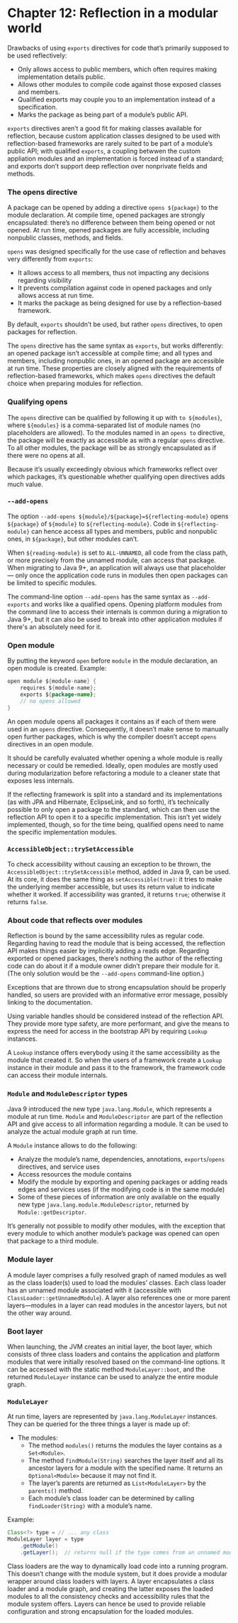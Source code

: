 # Chapter 12: Reflection in a modular world

Drawbacks of using `exports` directives for code that’s primarily supposed to be used reflectively:

  - Only allows access to public members, which often requires making implementation details public.
  - Allows other modules to compile code against those exposed classes and members.
  - Qualified exports may couple you to an implementation instead of a specification.
  - Marks the package as being part of a module’s public API.

`exports` directives aren’t a good fit for making classes available for reflection, because custom application classes designed to be used with reflection-based frameworks are rarely suited to be part of a module’s public API; with qualified `exports`, a coupling betwwen the custom appliation modules and an implementation is forced instead of a standard; and exports don’t support deep reflection over nonprivate fields and methods.

### The opens directive

A package can be opened by adding a directive `opens ${package}` to the module declaration. At compile time, opened packages are strongly encapsulated: there’s no difference between them being opened or not opened. At run time, opened packages are fully accessible, including nonpublic classes, methods, and fields.

`opens` was designed specifically for the use case of reflection and behaves very differently from `exports`:

  - It allows access to all members, thus not impacting any decisions regarding visibility
  - It prevents compilation against code in opened packages and only allows access at run time.
  - It marks the package as being designed for use by a reflection-based framework.

By default, `exports` shouldn’t be used, but rather `opens` directives, to open packages for reflection.

The `opens` directive has the same syntax as `exports`, but works differently: an opened package isn’t accessible at compile time; and all types and members, including nonpublic ones, in an opened package are accessible at run time. These properties are closely aligned with the requirements of reflection-based frameworks, which makes `opens` directives the default choice when preparing modules for reflection.

### Qualifying opens

The `opens` directive can be qualified by following it up with `to ${modules}`, where `${modules}` is a comma-separated list of module names (no placeholders are allowed). To the modules named in an `opens to` directive, the package will be exactly as accessible as with a regular `opens` directive. To all other modules, the package will be as strongly encapsulated as if there were no opens at all.

Because it’s usually exceedingly obvious which frameworks reflect over which packages, it’s questionable whether qualifying open directives adds much value.

### `--add-opens`

The option `--add-opens ${module}/${package}=${reflecting-module}` opens `${package}` of `${module}` to `${reflecting-module}`. Code in `${reflecting-module}` can hence access all types and members, public and nonpublic ones, in `${package}`, but other modules can’t.

When `${reading-module}` is set to `ALL-UNNAMED`, all code from the class path, or more precisely from the unnamed module, can access that package. When migrating to Java 9+, an application will always use that placeholder — only once the application code runs in modules then open packages can be limited to specific modules.

The command-line option `--add-opens` has the same syntax as `--add-exports` and works like a qualified opens. Opening platform modules from the command line to access their internals is common during a migration to Java 9+, but it can also be used to break into other application modules if there's an absolutely need for it.

### Open module

By putting the keyword `open` before `module` in the module declaration, an open module is created. Example:

```java
open module ${module-name} {
    requires ${module-name};
    exports ${package-name};
    // no opens allowed
}
```

An open module opens all packages it contains as if each of them were used in an `opens` directive. Consequently, it doesn’t make sense to manually open further packages, which is why the compiler doesn’t accept `opens` directives in an open module.

It should be carefully evaluated whether opening a whole module is really necessary or could be remedied. Ideally, open modules are mostly used during modularization before refactoring a module to a cleaner state that exposes less internals.

If the reflecting framework is split into a standard and its implementations (as with JPA and Hibernate, EclipseLink, and so forth), it’s technically possible to only open a package to the standard, which can then use the reflection API to open it to a specific implementation. This isn’t yet widely implemented, though, so for the time being, qualified opens need to name the specific implementation modules.

### `AccessibleObject::trySetAccessible`

To check accessibility without causing an exception to be thrown, the `AccessibleObject::trySetAccessible` method, added in Java 9, can be used. At its core, it does the same thing as `setAccessible(true)`: it tries to make the underlying member accessible, but uses its return value to indicate whether it worked. If accessibility was granted, it returns `true`; otherwise it returns `false`.

### About code that reflects over modules

Reflection is bound by the same accessibility rules as regular code. Regarding having to read the module that is being accessed, the reflection API makes things easier by implicitly adding a reads edge. Regarding exported or opened packages, there’s nothing the author of the reflecting code can do about it if a module owner didn’t prepare their module for it. (The only solution would be the `--add-opens` command-line option.)

Exceptions that are thrown due to strong encapsulation should be properly handled, so users are provided with an informative error message, possibly linking to the documentation.

Using variable handles should be considered instead of the reflection API. They provide more type safety, are more performant, and give the means to express the need for access in the bootstrap API by requiring `Lookup` instances.

A `Lookup` instance offers everybody using it the same accessibility as the module that created it. So when the users of a framework create a `Lookup` instance in their module and pass it to the framework, the framework code can access their module internals.

### `Module` and `ModuleDescriptor` types

Java 9 introduced the new type `java.lang.Module`, which represents a module at run time. `Module` and `ModuleDescriptor` are part of the reflection API and give access to all information regarding a module. It can be used to analyze the actual module graph at run time.

A `Module` instance allows to do the following:

  - Analyze the module’s name, dependencies, annotations, `exports`/`opens` directives, and service uses
  - Access resources the module contains
  - Modify the module by exporting and opening packages or adding reads edges and services uses (if the modifying code is in the same module)
  - Some of these pieces of information are only available on the equally new type `java.lang.module.ModuleDescriptor`, returned by `Module::getDescriptor`.

It’s generally not possible to modify other modules, with the exception that every module to which another module’s package was opened can open that package to a third module.

### Module layer

A module layer comprises a fully resolved graph of named modules as well as the class loader(s) used to load the modules’ classes. Each class loader has an unnamed module associated with it (accessible with `ClassLoader::getUnnamedModule`). A layer also references one or more parent layers—modules in a layer can read modules in the ancestor layers, but not the other way around.

### Boot layer

When launching, the JVM creates an initial layer, the boot layer, which consists of three class loaders and contains the application and platform modules that were initially resolved based on the command-line options. It can be accessed with the static method `ModuleLayer::boot`, and the returned `ModuleLayer` instance can be used to analyze the entire module graph.

### `ModuleLayer`

At run time, layers are represented by `java.lang.ModuleLayer` instances. They can be queried for the three things a layer is made up of:

  - The modules:
    - The method `modules()` returns the modules the layer contains as a `Set<Module>`.
    - The method `findModule(String)` searches the layer itself and all its ancestor layers for a module with the specified name. It returns an `Optional<Module>` because it may not find it.
    - The layer’s parents are returned as `List<ModuleLayer>` by the `parents()` method.
    - Each module’s class loader can be determined by calling `findLoader(String)` with a module’s name.

Example:

```java
Class<?> type = // ... any class
ModuleLayer layer = type
    .getModule()
    .getLayer();  // returns null if the type comes from an unnamed module or a dynamic module that doesn’t belong to a layer
```

Class loaders are the way to dynamically load code into a running program. This doesn’t change with the module system, but it does provide a modular wrapper around class loaders with layers. A layer encapsulates a class loader and a module graph, and creating the latter exposes the loaded modules to all the consistency checks and accessibility rules that the module system offers. Layers can hence be used to provide reliable configuration and strong encapsulation for the loaded modules.
